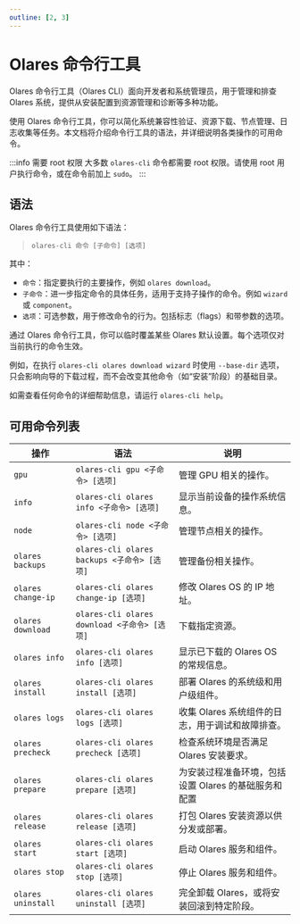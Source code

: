 ```yaml
---
outline: [2, 3]
---
```

# Olares 命令行工具

Olares 命令行工具（Olares CLI）面向开发者和系统管理员，用于管理和排查 Olares 系统，提供从安装配置到资源管理和诊断等多种功能。

使用 Olares 命令行工具，你可以简化系统兼容性验证、资源下载、节点管理、日志收集等任务。本文档将介绍命令行工具的语法，并详细说明各类操作的可用命令。

:::info 需要 root 权限
大多数 `olares-cli` 命令都需要 root 权限。请使用 root 用户执行命令，或在命令前加上 `sudo`。
:::

## 语法
Olares 命令行工具使用如下语法：

> `olares-cli 命令 [子命令] [选项]`

其中：
- `命令`：指定要执行的主要操作，例如 `olares download`。
- `子命令`：进一步指定命令的具体任务，适用于支持子操作的命令。例如 `wizard` 或 `component`。
- `选项`：可选参数，用于修改命令的行为。包括标志（flags）和带参数的选项。

通过 Olares 命令行工具，你可以临时覆盖某些 Olares 默认设置。每个选项仅对当前执行的命令生效。

例如，在执行 `olares-cli olares download wizard` 时使用 `--base-dir` 选项，只会影响向导的下载过程，而不会改变其他命令（如“安装”阶段）的基础目录。

如需查看任何命令的详细帮助信息，请运行 `olares-cli help`。

## 可用命令列表

| 操作                 | 语法                                      | 说明                             |
|--------------------|-----------------------------------------|--------------------------------|
| `gpu`              | `olares-cli gpu <子命令> [选项]`             | 管理 GPU 相关的操作。                  |
| `info`             | `olares-cli olares info <子命令> [选项]`     | 显示当前设备的操作系统信息。                 |
| `node`             | `olares-cli node <子命令> [选项]`            | 管理节点相关的操作。                     |
| `olares backups`   | `olares-cli olares backups <子命令> [选项]`  | 管理备份相关操作。                      |
| `olares change-ip` | `olares-cli olares change-ip [选项]`      | 修改 Olares OS 的 IP 地址。          |
| `olares download`  | `olares-cli olares download <子命令> [选项]` | 下载指定资源。                        |
| `olares info`      | `olares-cli olares info [选项]`           | 显示已下载的 Olares OS 的常规信息。        |
| `olares install`   | `olares-cli olares install [选项]`        | 部署 Olares 的系统级和用户级组件。          |
| `olares logs`      | `olares-cli olares logs [选项]`           | 收集 Olares 系统组件的日志，用于调试和故障排查。   |
| `olares precheck`  | `olares-cli olares precheck [选项]`       | 检查系统环境是否满足 Olares 安装要求。        |
| `olares prepare`   | `olares-cli olares prepare [选项]`        | 为安装过程准备环境，包括设置 Olares 的基础服务和配置 |
| `olares release`   | `olares-cli olares release [选项]`        | 打包 Olares 安装资源以供分发或部署。         |
| `olares start`     | `olares-cli olares start [选项]`          | 启动 Olares 服务和组件。               |
| `olares stop`      | `olares-cli olares stop [选项]`           | 停止 Olares 服务和组件。               |
| `olares uninstall` | `olares-cli olares uninstall [选项]`      | 完全卸载 Olares，或将安装回滚到特定阶段。       |

